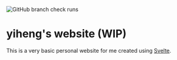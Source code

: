 ![GitHub branch check runs](https://img.shields.io/github/check-runs/ohyiheng/personal-site/main)

# yiheng's website (WIP)

This is a very basic personal website for me created using [Svelte](https://svelte.dev/).
